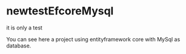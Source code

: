 # newtestEfcoreMysql
it is only a test

You can see here a project using entityframework core with MySql as database.
